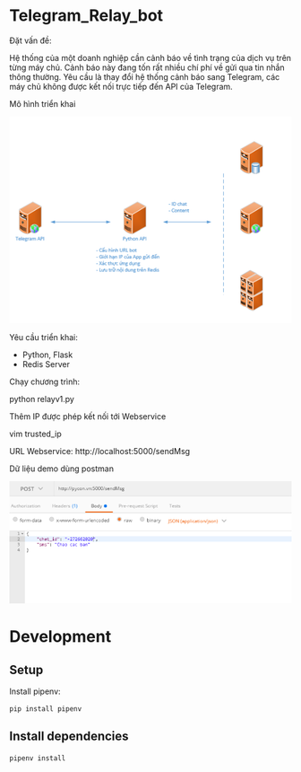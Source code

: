 # Telegram_Relay_bot

Đặt vấn đề:

Hệ thống của một doanh nghiệp cần cảnh báo về tình trạng của dịch vụ trên từng máy chủ. Cảnh báo này đang tốn rất nhiều chí phí về gửi qua tin nhắn thông thường. Yêu cầu là thay đổi hệ thống cảnh báo sang Telegram, các máy chủ không được kết nối trực tiếp đến API của Telegram.

Mô hình triển khai

<img src="https://raw.githubusercontent.com/khanhnnvn/Telegram_Relay_bot/master/download.png">

Yêu cầu triển khai:

- Python, Flask
- Redis Server

Chạy chương trình:

python relayv1.py

Thêm IP được phép kết nối tới Webservice

vim trusted_ip

URL Webservice: http://localhost:5000/sendMsg

Dữ liệu demo dùng postman


<img src="https://raw.githubusercontent.com/khanhnnvn/Telegram_Relay_bot/master/Screenshot_1.png">

# Development

## Setup

Install pipenv:

```
pip install pipenv
```

## Install dependencies

```
pipenv install
```
